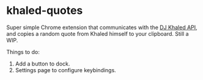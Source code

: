 # khaled-quotes

Super simple Chrome extension that communicates with the [DJ Khaled API](http://github.com/akleiner2/khaled-api), and copies a random quote from Khaled himself to your clipboard. Still a WIP. 

Things to do: 

1. Add a button to dock. 
2. Settings page to configure keybindings. 